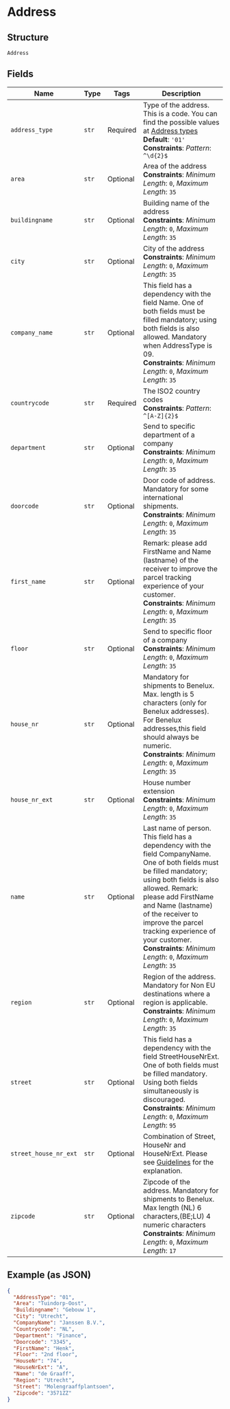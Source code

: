 
# Address

## Structure

`Address`

## Fields

| Name | Type | Tags | Description |
|  --- | --- | --- | --- |
| `address_type` | `str` | Required | Type of the address. This is a code. You can find the possible values at [Address types](https://developer.postnl.nl/docs/#/http/reference-data/reference-codes/address-types)<br>**Default**: `'01'`<br>**Constraints**: *Pattern*: `^\d{2}$` |
| `area` | `str` | Optional | Area of the address<br>**Constraints**: *Minimum Length*: `0`, *Maximum Length*: `35` |
| `buildingname` | `str` | Optional | Building name of the address<br>**Constraints**: *Minimum Length*: `0`, *Maximum Length*: `35` |
| `city` | `str` | Optional | City of the address<br>**Constraints**: *Minimum Length*: `0`, *Maximum Length*: `35` |
| `company_name` | `str` | Optional | This field has a dependency with the field Name. One of both fields must be filled mandatory; using both fields is also allowed. Mandatory when AddressType is 09.<br>**Constraints**: *Minimum Length*: `0`, *Maximum Length*: `35` |
| `countrycode` | `str` | Required | The ISO2 country codes<br>**Constraints**: *Pattern*: `^[A-Z]{2}$` |
| `department` | `str` | Optional | Send to specific department of a company<br>**Constraints**: *Minimum Length*: `0`, *Maximum Length*: `35` |
| `doorcode` | `str` | Optional | Door code of address. Mandatory for some international shipments.<br>**Constraints**: *Minimum Length*: `0`, *Maximum Length*: `35` |
| `first_name` | `str` | Optional | Remark: please add FirstName and Name (lastname) of the receiver to improve the parcel tracking experience of your customer.<br>**Constraints**: *Minimum Length*: `0`, *Maximum Length*: `35` |
| `floor` | `str` | Optional | Send to specific floor of a company<br>**Constraints**: *Minimum Length*: `0`, *Maximum Length*: `35` |
| `house_nr` | `str` | Optional | Mandatory for shipments to Benelux. Max. length is 5 characters (only for Benelux addresses). For Benelux addresses,this field should always be numeric.<br>**Constraints**: *Minimum Length*: `0`, *Maximum Length*: `35` |
| `house_nr_ext` | `str` | Optional | House number extension<br>**Constraints**: *Minimum Length*: `0`, *Maximum Length*: `35` |
| `name` | `str` | Optional | Last name of person. This field has a dependency with the field CompanyName. One of both fields must be filled mandatory; using both fields is also allowed. Remark: please add FirstName and Name (lastname) of the receiver to improve the parcel tracking experience of your customer.<br>**Constraints**: *Minimum Length*: `0`, *Maximum Length*: `35` |
| `region` | `str` | Optional | Region of the address. Mandatory for Non EU destinations where a region is applicable.<br>**Constraints**: *Minimum Length*: `0`, *Maximum Length*: `35` |
| `street` | `str` | Optional | This field has a dependency with the field StreetHouseNrExt. One of both fields must be filled mandatory. Using both fields simultaneously is discouraged.<br>**Constraints**: *Minimum Length*: `0`, *Maximum Length*: `95` |
| `street_house_nr_ext` | `str` | Optional | Combination of Street, HouseNr and HouseNrExt. Please see [Guidelines](https://developer.postnl.nl/docs/#/http/api-endpoints/send-track/confirming/guidelines) for the explanation. |
| `zipcode` | `str` | Optional | Zipcode of the address. Mandatory for shipments to Benelux. Max length (NL) 6 characters,(BE;LU) 4 numeric characters<br>**Constraints**: *Minimum Length*: `0`, *Maximum Length*: `17` |

## Example (as JSON)

```json
{
  "AddressType": "01",
  "Area": "Tuindorp-Oost",
  "Buildingname": "Gebouw 1",
  "City": "Utrecht",
  "CompanyName": "Janssen B.V.",
  "Countrycode": "NL",
  "Department": "Finance",
  "Doorcode": "3345",
  "FirstName": "Henk",
  "Floor": "2nd floor",
  "HouseNr": "74",
  "HouseNrExt": "A",
  "Name": "de Graaff",
  "Region": "Utrecht",
  "Street": "Molengraaffplantsoen",
  "Zipcode": "3571ZZ"
}
```

